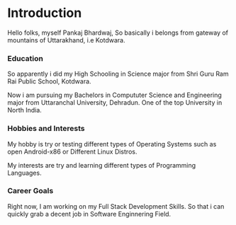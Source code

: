 <h1>Introduction</h1>
<p>Hello folks, myself Pankaj Bhardwaj, So basically i belongs from gateway of mountains of Uttarakhand, i.e Kotdwara.
</p>
<h3>Education</h3>
<p> So apparently i did my High Schooling in Science major from Shri Guru Ram Rai Public School, Kotdwara.
</p>
<p>Now i am pursuing my Bachelors in Compututer Science and Engineering major from Uttaranchal University, Dehradun. One of the top University in North India.
</p>
<h3>Hobbies and Interests</h3>
<p>My hobby is try or testing different types of Operating Systems such as open Android-x86 or Different Linux Distros.</p>
<p>My interests are try and learning different types of Programming Languages.</p>
<h3>Career Goals</h3>
<p>Right now, I am working on my Full Stack Development Skills. So that i can quickly grab a decent job in Software Enginnering Field.</p>
